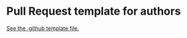 # Pull Request template for authors

[See the .github template file.](https://github.com/minvws/nl-kat-coordination/blob/main/.github/pull_request_template.md)
